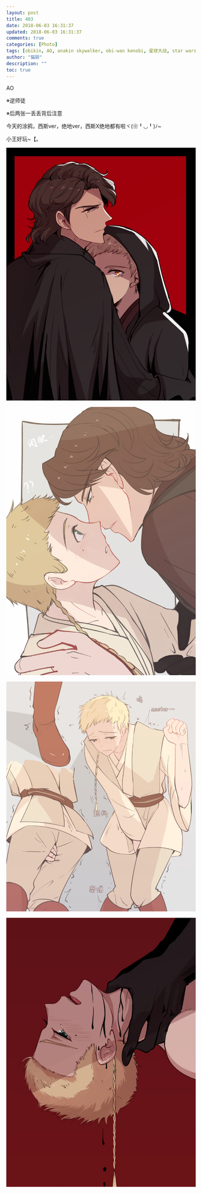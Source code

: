 ```yaml
---
layout: post
title: 403
date: 2018-06-03 16:31:37
updated: 2018-06-03 16:31:37
comments: true
categories: [Photo]
tags: [obikin, AO, anakin skywalker, obi-wan kenobi, 星球大战, star wars]
author: "猫厨"
description: ""
toc: true
---
```


<p>AO</p> 
<p>※逆师徒</p> 
<p>※后两张一丢丢背后注意</p> 
<p>今天的涂鸦，西斯ver，绝地ver，西斯X绝地都有啦ヾ(❀╹◡╹)ﾉ~</p> 
<p>小王好玩~【。</p>

![](https://raw.githubusercontent.com/alicewish/meowchain247/master/img_cVZNdzJtQk9JV2ZFVkJCUTZhZWxua2dZNStpZlZuRWdzc0ppZ3kvazlqNGl5Ym94ZEN5OHBnPT0.jpg)

![](https://raw.githubusercontent.com/alicewish/meowchain247/master/img_cVZNdzJtQk9JV2ZFVkJCUTZhZWxubFRjVGo3S1YxcHNQOGdBcWprZDNqdUw5bDB6S3NHWE1nPT0.jpg)

![](https://raw.githubusercontent.com/alicewish/meowchain247/master/img_cVZNdzJtQk9JV2ZFVkJCUTZhZWxucUlRbEU2NktwcDhDQzZieWswN1hwTG5wYkU2eU1qMWhBPT0.jpg)

![](https://raw.githubusercontent.com/alicewish/meowchain247/master/img_cVZNdzJtQk9JV2ZFVkJCUTZhZWxuaVlQcm9memtNeWQ5b296cUoyMEhRc2F4QWtSa2Y2cFV3PT0.jpg)